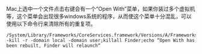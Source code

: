 
Mac上选中一个文件点击右键会有一个“Open With”菜单，如果你装过多个虚拟机等，这个菜单会出现很多windows系统的程序，从而使这个菜单十分混乱，可以使用以下命令行来清除所有的重复项。
```
/System/Library/Frameworks/CoreServices.framework/Versions/A/Frameworks/LaunchServices.framework/Versions/A/Support/lsregister -kill -r -domain local -domain user;killall Finder;echo “Open With has been rebuilt, Finder will relaunch“
```

